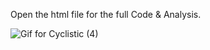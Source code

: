 Open the html file for the full Code & Analysis. 


![Gif for Cyclistic (4)](https://github.com/user-attachments/assets/b600e380-8e30-4174-8e20-ce2d155e695a)
